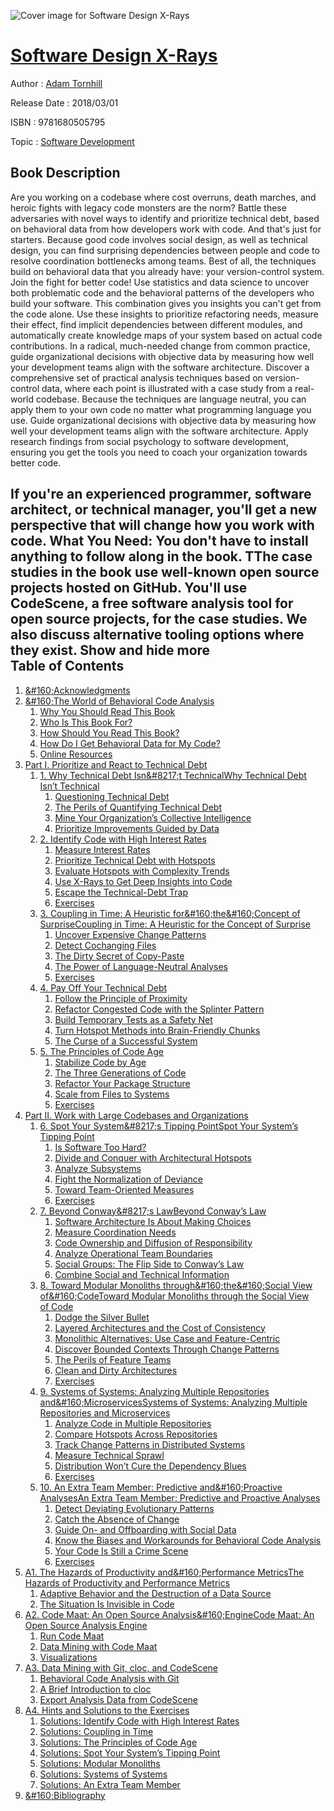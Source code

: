 ![Cover image for Software Design X-Rays](https://imgdetail.ebookreading.net/cover/cover/20200215/EB9781680505795.jpg)

[Software Design X-Rays](https://ebookreading.net/view/book/Software+Design+X-Rays-EB9781680505795_1.html "Software Design X-Rays")
====================================================================================================================

Author : [Adam Tornhill](https://ebookreading.net/search/author/Adam+Tornhill)

Release Date : 2018/03/01

ISBN : 9781680505795

Topic : [Software Development](https://ebookreading.net/search/category/software-development)

Book Description
-----------------

 Are you working on a codebase where cost overruns, death marches, and heroic fights with legacy code monsters are the norm? Battle these adversaries with novel ways to identify and prioritize technical debt, based on behavioral data from how developers work with code. And that's just for starters. Because good code involves social design, as well as technical design, you can find surprising dependencies between people and code to resolve coordination bottlenecks among teams. Best of all, the techniques build on behavioral data that you already have: your version-control system. Join the fight for better code!
Use statistics and data science to uncover both problematic code and the behavioral patterns of the developers who build your software. This combination gives you insights you can't get from the code alone. Use these insights to prioritize refactoring needs, measure their effect, find implicit dependencies between different modules, and automatically create knowledge maps of your system based on actual code contributions.
In a radical, much-needed change from common practice, guide organizational decisions with objective data by measuring how well your development teams align with the software architecture. Discover a comprehensive set of practical analysis techniques based on version-control data, where each point is illustrated with a case study from a real-world codebase. Because the techniques are language neutral, you can apply them to your own code no matter what programming language you use. Guide organizational decisions with objective data by measuring how well your development teams align with the software architecture. Apply research findings from social psychology to software development, ensuring you get the tools you need to coach your organization towards better code.

If you're an experienced programmer, software architect, or technical manager, you'll get a new perspective that will change how you work with code.
What You Need:
You don't have to install anything to follow along in the book. TThe case studies in the book use well-known open source projects hosted on GitHub. You'll use CodeScene, a free software analysis tool for open source projects, for the case studies.  We also discuss alternative tooling options where they exist.        Show and hide more                
Table of Contents
-----------------

1. [&amp;#160;Acknowledgments](https://ebookreading.net/view/book/Software+Design+X-Rays-EB9781680505795_6.html#d24e136)
1. [&amp;#160;The World of Behavioral Code Analysis](https://ebookreading.net/view/book/Software+Design+X-Rays-EB9781680505795_7.html#preface.introductio)
    1. [Why You Should Read This Book](https://ebookreading.net/view/book/Software+Design+X-Rays-EB9781680505795_8.html#d24e172)
    1. [Who Is This Book For?](https://ebookreading.net/view/book/Software+Design+X-Rays-EB9781680505795_9.html#d24e259)
    1. [How Should You Read This Book?](https://ebookreading.net/view/book/Software+Design+X-Rays-EB9781680505795_10.html#preface.introductio)
    1. [How Do I Get Behavioral Data for My Code?](https://ebookreading.net/view/book/Software+Design+X-Rays-EB9781680505795_11.html#preface.introductio)
    1. [Online Resources](https://ebookreading.net/view/book/Software+Design+X-Rays-EB9781680505795_12.html#d24e478)
1. [Part I. Prioritize and React to Technical Debt](https://ebookreading.net/view/book/Software+Design+X-Rays-EB9781680505795_13.html#d24e499)
    1. [1. Why Technical Debt Isn&amp;#8217;t TechnicalWhy Technical Debt Isn’t Technical](https://ebookreading.net/view/book/Software+Design+X-Rays-EB9781680505795_14.html#chp1.technicaldebt)
        1. [Questioning Technical Debt](https://ebookreading.net/view/book/Software+Design+X-Rays-EB9781680505795_15.html#d24e523)
        1. [The Perils of Quantifying Technical Debt](https://ebookreading.net/view/book/Software+Design+X-Rays-EB9781680505795_16.html#d24e819)
        1. [Mine Your Organization’s Collective Intelligence](https://ebookreading.net/view/book/Software+Design+X-Rays-EB9781680505795_17.html#d24e1043)
        1. [Prioritize Improvements Guided by Data](https://ebookreading.net/view/book/Software+Design+X-Rays-EB9781680505795_18.html#d24e1175)
    1. [2. Identify Code with High Interest Rates](https://ebookreading.net/view/book/Software+Design+X-Rays-EB9781680505795_19.html#chp2.hotspots)
        1. [Measure Interest Rates](https://ebookreading.net/view/book/Software+Design+X-Rays-EB9781680505795_20.html#d24e1204)
        1. [Prioritize Technical Debt with Hotspots](https://ebookreading.net/view/book/Software+Design+X-Rays-EB9781680505795_21.html#chp2.hotspots.enclo)
        1. [Evaluate Hotspots with Complexity Trends](https://ebookreading.net/view/book/Software+Design+X-Rays-EB9781680505795_22.html#chp2.hotspots.compl)
        1. [Use X-Rays to Get Deep Insights into Code](https://ebookreading.net/view/book/Software+Design+X-Rays-EB9781680505795_23.html#chp2.hotspots.xray)
        1. [Escape the Technical-Debt Trap](https://ebookreading.net/view/book/Software+Design+X-Rays-EB9781680505795_24.html#d24e2443)
        1. [Exercises](https://ebookreading.net/view/book/Software+Design+X-Rays-EB9781680505795_25.html#d24e2547)
    1. [3. Coupling in Time: A Heuristic for&amp;#160;the&amp;#160;Concept of SurpriseCoupling in Time: A Heuristic for the Concept of Surprise](https://ebookreading.net/view/book/Software+Design+X-Rays-EB9781680505795_26.html#chp3.temporal)
        1. [Uncover Expensive Change Patterns](https://ebookreading.net/view/book/Software+Design+X-Rays-EB9781680505795_27.html#d24e2676)
        1. [Detect Cochanging Files](https://ebookreading.net/view/book/Software+Design+X-Rays-EB9781680505795_28.html#d24e2825)
        1. [The Dirty Secret of Copy-Paste](https://ebookreading.net/view/book/Software+Design+X-Rays-EB9781680505795_29.html#chp3.temporal.copy-)
        1. [The Power of Language-Neutral Analyses](https://ebookreading.net/view/book/Software+Design+X-Rays-EB9781680505795_30.html#d24e3413)
        1. [Exercises](https://ebookreading.net/view/book/Software+Design+X-Rays-EB9781680505795_31.html#d24e3477)
    1. [4. Pay Off Your Technical Debt](https://ebookreading.net/view/book/Software+Design+X-Rays-EB9781680505795_32.html#chp4.patterns)
        1. [Follow the Principle of Proximity](https://ebookreading.net/view/book/Software+Design+X-Rays-EB9781680505795_33.html#d24e3689)
        1. [Refactor Congested Code with the Splinter Pattern](https://ebookreading.net/view/book/Software+Design+X-Rays-EB9781680505795_34.html#chp4.patterns.splin)
        1. [Build Temporary Tests as a Safety Net](https://ebookreading.net/view/book/Software+Design+X-Rays-EB9781680505795_35.html#chp4.patterns.safet)
        1. [Turn Hotspot Methods into Brain-Friendly Chunks](https://ebookreading.net/view/book/Software+Design+X-Rays-EB9781680505795_36.html#chp4.patterns.chunk)
        1. [The Curse of a Successful System](https://ebookreading.net/view/book/Software+Design+X-Rays-EB9781680505795_37.html#d24e4839)
    1. [5. The Principles of Code Age](https://ebookreading.net/view/book/Software+Design+X-Rays-EB9781680505795_38.html#chp9.codeage)
        1. [Stabilize Code by Age](https://ebookreading.net/view/book/Software+Design+X-Rays-EB9781680505795_39.html#d24e4881)
        1. [The Three Generations of Code](https://ebookreading.net/view/book/Software+Design+X-Rays-EB9781680505795_40.html#d24e5234)
        1. [Refactor Your Package Structure](https://ebookreading.net/view/book/Software+Design+X-Rays-EB9781680505795_41.html#d24e5618)
        1. [Scale from Files to Systems](https://ebookreading.net/view/book/Software+Design+X-Rays-EB9781680505795_42.html#d24e5845)
        1. [Exercises](https://ebookreading.net/view/book/Software+Design+X-Rays-EB9781680505795_43.html#d24e5858)
1. [Part II. Work with Large Codebases and Organizations](https://ebookreading.net/view/book/Software+Design+X-Rays-EB9781680505795_45.html#d24e5964)
    1. [6. Spot Your System&amp;#8217;s Tipping PointSpot Your System’s Tipping Point](https://ebookreading.net/view/book/Software+Design+X-Rays-EB9781680505795_46.html#chp5.tippingpoint)
        1. [Is Software Too Hard?](https://ebookreading.net/view/book/Software+Design+X-Rays-EB9781680505795_47.html#d24e5992)
        1. [Divide and Conquer with Architectural Hotspots](https://ebookreading.net/view/book/Software+Design+X-Rays-EB9781680505795_48.html#d24e6189)
        1. [Analyze Subsystems](https://ebookreading.net/view/book/Software+Design+X-Rays-EB9781680505795_49.html#d24e6741)
        1. [Fight the Normalization of Deviance](https://ebookreading.net/view/book/Software+Design+X-Rays-EB9781680505795_50.html#chp5.tippingpoint.n)
        1. [Toward Team-Oriented Measures](https://ebookreading.net/view/book/Software+Design+X-Rays-EB9781680505795_51.html#d24e7514)
        1. [Exercises](https://ebookreading.net/view/book/Software+Design+X-Rays-EB9781680505795_52.html#d24e7549)
    1. [7. Beyond Conway&amp;#8217;s LawBeyond Conway’s Law](https://ebookreading.net/view/book/Software+Design+X-Rays-EB9781680505795_53.html#chp13.conway)
        1. [Software Architecture Is About Making Choices](https://ebookreading.net/view/book/Software+Design+X-Rays-EB9781680505795_54.html#d24e7797)
        1. [Measure Coordination Needs](https://ebookreading.net/view/book/Software+Design+X-Rays-EB9781680505795_55.html#chp13.conway.measur)
        1. [Code Ownership and Diffusion of Responsibility](https://ebookreading.net/view/book/Software+Design+X-Rays-EB9781680505795_56.html#d24e8693)
        1. [Analyze Operational Team Boundaries](https://ebookreading.net/view/book/Software+Design+X-Rays-EB9781680505795_57.html#chp13.conway.analyz)
        1. [Social Groups: The Flip Side to Conway’s Law](https://ebookreading.net/view/book/Software+Design+X-Rays-EB9781680505795_58.html#chp13.conway.social)
        1. [Combine Social and Technical Information](https://ebookreading.net/view/book/Software+Design+X-Rays-EB9781680505795_59.html#d24e9624)
    1. [8. Toward Modular Monoliths through&amp;#160;the&amp;#160;Social View of&amp;#160;CodeToward Modular Monoliths through the Social View of Code](https://ebookreading.net/view/book/Software+Design+X-Rays-EB9781680505795_60.html#chapter8.monolith)
        1. [Dodge the Silver Bullet](https://ebookreading.net/view/book/Software+Design+X-Rays-EB9781680505795_61.html#chapter8.monolith.d)
        1. [Layered Architectures and the Cost of Consistency](https://ebookreading.net/view/book/Software+Design+X-Rays-EB9781680505795_62.html#d24e9813)
        1. [Monolithic Alternatives: Use Case and Feature-Centric](https://ebookreading.net/view/book/Software+Design+X-Rays-EB9781680505795_63.html#d24e10071)
        1. [Discover Bounded Contexts Through Change Patterns](https://ebookreading.net/view/book/Software+Design+X-Rays-EB9781680505795_64.html#chapter8.monolith.b)
        1. [The Perils of Feature Teams](https://ebookreading.net/view/book/Software+Design+X-Rays-EB9781680505795_65.html#d24e10601)
        1. [Clean and Dirty Architectures](https://ebookreading.net/view/book/Software+Design+X-Rays-EB9781680505795_66.html#d24e10947)
        1. [Exercises](https://ebookreading.net/view/book/Software+Design+X-Rays-EB9781680505795_67.html#d24e10972)
    1. [9. Systems of Systems: Analyzing Multiple Repositories and&amp;#160;MicroservicesSystems of Systems: Analyzing Multiple Repositories and Microservices](https://ebookreading.net/view/book/Software+Design+X-Rays-EB9781680505795_68.html#chapter9.systems-of)
        1. [Analyze Code in Multiple Repositories](https://ebookreading.net/view/book/Software+Design+X-Rays-EB9781680505795_69.html#d24e11114)
        1. [Compare Hotspots Across Repositories](https://ebookreading.net/view/book/Software+Design+X-Rays-EB9781680505795_70.html#d24e11465)
        1. [Track Change Patterns in Distributed Systems](https://ebookreading.net/view/book/Software+Design+X-Rays-EB9781680505795_71.html#d24e11795)
        1. [Measure Technical Sprawl](https://ebookreading.net/view/book/Software+Design+X-Rays-EB9781680505795_72.html#chapter9.system-of-)
        1. [Distribution Won’t Cure the Dependency Blues](https://ebookreading.net/view/book/Software+Design+X-Rays-EB9781680505795_73.html#d24e12701)
        1. [Exercises](https://ebookreading.net/view/book/Software+Design+X-Rays-EB9781680505795_74.html#d24e12775)
    1. [10. An Extra Team Member: Predictive and&amp;#160;Proactive AnalysesAn Extra Team Member: Predictive and Proactive Analyses](https://ebookreading.net/view/book/Software+Design+X-Rays-EB9781680505795_75.html#chapter10.preventiv)
        1. [Detect Deviating Evolutionary Patterns](https://ebookreading.net/view/book/Software+Design+X-Rays-EB9781680505795_76.html#d24e12943)
        1. [Catch the Absence of Change](https://ebookreading.net/view/book/Software+Design+X-Rays-EB9781680505795_77.html#chapter10.preventiv)
        1. [Guide On- and Offboarding with Social Data](https://ebookreading.net/view/book/Software+Design+X-Rays-EB9781680505795_78.html#d24e13804)
        1. [Know the Biases and Workarounds for Behavioral Code Analysis](https://ebookreading.net/view/book/Software+Design+X-Rays-EB9781680505795_79.html#chapter10.preventiv)
        1. [Your Code Is Still a Crime Scene](https://ebookreading.net/view/book/Software+Design+X-Rays-EB9781680505795_80.html#d24e14271)
        1. [Exercises](https://ebookreading.net/view/book/Software+Design+X-Rays-EB9781680505795_81.html#d24e14331)
1. [A1. The Hazards of Productivity and&amp;#160;Performance MetricsThe Hazards of Productivity and Performance Metrics](https://ebookreading.net/view/book/Software+Design+X-Rays-EB9781680505795_83.html#appendix.management)
    1. [Adaptive Behavior and the Destruction of a Data Source](https://ebookreading.net/view/book/Software+Design+X-Rays-EB9781680505795_84.html#d24e14679)
    1. [The Situation Is Invisible in Code](https://ebookreading.net/view/book/Software+Design+X-Rays-EB9781680505795_85.html#d24e14690)
1. [A2. Code Maat: An Open Source Analysis&amp;#160;EngineCode Maat: An Open Source Analysis Engine](https://ebookreading.net/view/book/Software+Design+X-Rays-EB9781680505795_86.html#appendix.code-maat)
    1. [Run Code Maat](https://ebookreading.net/view/book/Software+Design+X-Rays-EB9781680505795_87.html#appendix.code-maat.)
    1. [Data Mining with Code Maat](https://ebookreading.net/view/book/Software+Design+X-Rays-EB9781680505795_88.html#d24e14791)
    1. [Visualizations](https://ebookreading.net/view/book/Software+Design+X-Rays-EB9781680505795_89.html#appendix.code-maat.)
1. [A3. Data Mining with Git, cloc, and CodeScene](https://ebookreading.net/view/book/Software+Design+X-Rays-EB9781680505795_90.html#appendix.data-minin)
    1. [Behavioral Code Analysis with Git](https://ebookreading.net/view/book/Software+Design+X-Rays-EB9781680505795_91.html#d24e15253)
    1. [A Brief Introduction to cloc](https://ebookreading.net/view/book/Software+Design+X-Rays-EB9781680505795_92.html#appendix.data-minin)
    1. [Export Analysis Data from CodeScene](https://ebookreading.net/view/book/Software+Design+X-Rays-EB9781680505795_93.html#d24e16282)
1. [A4. Hints and Solutions to the Exercises](https://ebookreading.net/view/book/Software+Design+X-Rays-EB9781680505795_94.html#appendix.hints-to-e)
    1. [Solutions: Identify Code with High Interest Rates](https://ebookreading.net/view/book/Software+Design+X-Rays-EB9781680505795_95.html#appendix.hints-to-e)
    1. [Solutions: Coupling in Time](https://ebookreading.net/view/book/Software+Design+X-Rays-EB9781680505795_96.html#d24e16405)
    1. [Solutions: The Principles of Code Age](https://ebookreading.net/view/book/Software+Design+X-Rays-EB9781680505795_97.html#d24e16539)
    1. [Solutions: Spot Your System’s Tipping Point](https://ebookreading.net/view/book/Software+Design+X-Rays-EB9781680505795_98.html#appendix.hints-to-e)
    1. [Solutions: Modular Monoliths](https://ebookreading.net/view/book/Software+Design+X-Rays-EB9781680505795_99.html#appendix.hints-to-e)
    1. [Solutions: Systems of Systems](https://ebookreading.net/view/book/Software+Design+X-Rays-EB9781680505795_100.html#appendix.hints-to-e)
    1. [Solutions: An Extra Team Member](https://ebookreading.net/view/book/Software+Design+X-Rays-EB9781680505795_101.html#d24e16940)
1. [&amp;#160;Bibliography](https://ebookreading.net/view/book/Software+Design+X-Rays-EB9781680505795_102.html#d24e17157)
